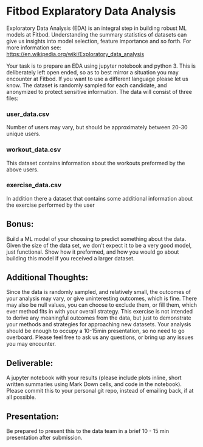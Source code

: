 # Fitbod Explaratory Data Analysis
Exploratory Data Analysis (EDA) is an integral step in building robust ML models at Fitbod. Understanding the summary statistics of datasets can give us insights into model selection, feature importance and so forth. For more information see: https://en.wikipedia.org/wiki/Exploratory_data_analysis

Your task is to prepare an EDA using jupyter notebook and python 3. This is deliberately left open ended, so as to best mirror a situation you may encounter at Fitbod. If you want to use a different language please let us know. The dataset is randomly sampled for each candidate, and anonymized to protect sensitive information. The data will consist of three files:

### user_data.csv 
Number of users may vary, but should be approximately between 20-30 unique users.

### workout_data.csv 
This dataset contains information about the workouts preformed by the above users.

### exercise_data.csv
In addition there a dataset that contains some additional information about the exercise performed by the user

## Bonus:
Build a ML model of your choosing to predict something about the data. Given the size of the data set, we don't expect it to be a very good model, just functional. Show how it preformed, and how you would go about building this model if you received a larger dataset.

## Additional Thoughts:
Since the data is randomly sampled, and relatively small, the outcomes of your analysis may vary, or give uninteresting outcomes, which is fine. There may also be null values, you can choose to exclude them, or fill them, which ever method fits in with your overall strategy. This exercise is not intended to derive any meaningful outcomes from the data, but just to demonstrate your methods and strategies for approaching new datasets. Your analysis should be enough to occupy a 10-15min presentation, so no need to go overboard. Please feel free to ask us any questions, or bring up any issues you may encounter.

## Deliverable: 
A jupyter notebook with your results (please include plots inline, short written summaries using Mark Down cells, and code in the notebook). Please commit this to your personal git repo, instead of emailing back, if at all possible. 

## Presentation: 
Be prepared to present this to the data team in a brief 10 - 15 min presentation after submission.